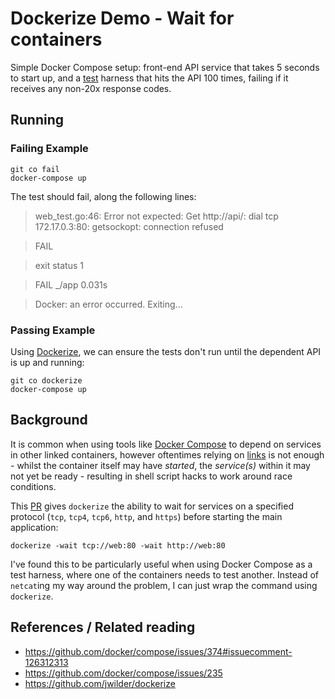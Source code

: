 # Dockerize Demo - Wait for containers

Simple Docker Compose setup: front-end API service that takes 5 seconds to start up, and a [test](test/muxy_test.go) harness that hits the API 100 times, failing if it receives any non-20x response codes.

## Running

### Failing Example

```
git co fail
docker-compose up
```

The test should fail, along the following lines:

> 	web_test.go:46: Error not expected: Get http://api/: dial tcp 172.17.0.3:80: getsockopt: connection refused

>  FAIL

>  exit status 1

>  FAIL	_/app	0.031s

>  Docker: an error occurred. Exiting...


### Passing Example

Using [Dockerize](), we can ensure the tests don't run until the dependent API is up and running:

```
git co dockerize
docker-compose up
```

## Background

It is common when using tools like [Docker Compose](https://docs.docker.com/compose/) to depend on services in other linked containers, however oftentimes relying on [links](https://docs.docker.com/compose/compose-file/#links) is not enough - whilst the container itself may have _started_, the _service(s)_ within it may not yet be ready - resulting in shell script hacks to work around race conditions.

This [PR](https://github.com/jwilder/dockerize/pull/23/) gives `dockerize` the ability to wait for services on a specified protocol (`tcp`, `tcp4`, `tcp6`, `http`, and `https`) before starting the main application:

```
dockerize -wait tcp://web:80 -wait http://web:80
```

I've found this to be particularly useful when using Docker Compose as a test harness, where one of the containers needs to test another. Instead of `netcat`ing my way around the problem, I can just wrap the command using `dockerize`.



## References / Related reading

* https://github.com/docker/compose/issues/374#issuecomment-126312313
* https://github.com/docker/compose/issues/235
* https://github.com/jwilder/dockerize

